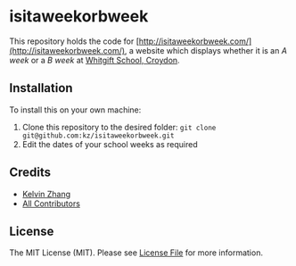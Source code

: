 # isitaweekorbweek

This repository holds the code for [http://isitaweekorbweek.com/](http://isitaweekorbweek.com/), a website which displays whether it is an _A week_ or a _B week_ at [Whitgift School, Croydon](http://whitgift.co.uk).

## Installation

To install this on your own machine:

1. Clone this repository to the desired folder: `git clone git@github.com:kz/isitaweekorbweek.git`
2. Edit the dates of your school weeks as required

## Credits

- [Kelvin Zhang](https://github.com/kz)
- [All Contributors](link-contributors)

## License

The MIT License (MIT). Please see [License File](LICENSE.md) for more information.
